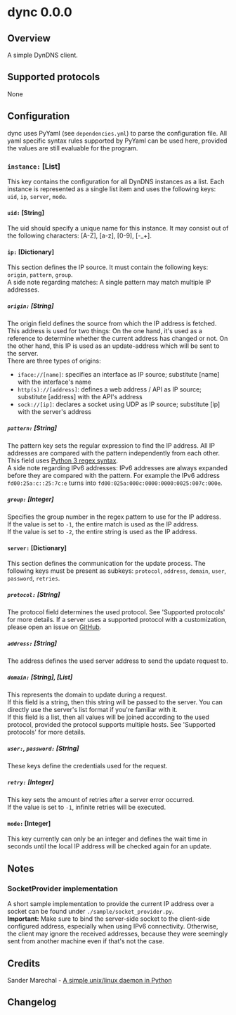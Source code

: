 # dync 0.0.0  
## Overview  
A simple DynDNS client.  
## Supported protocols  
None  
## Configuration  
dync uses PyYaml (see `dependencies.yml`) to parse the configuration file. All yaml specific syntax rules supported by PyYaml can be used here, provided the values are still evaluable for the program.  
### `instance:` [List]  
This key contains the configuration for all DynDNS instances as a list. Each instance is represented as a single list item and uses the following keys: `uid`, `ip`, `server`, `mode`.  
#### `uid:` [String]  
The uid should specify a unique name for this instance. It may consist out of the following characters: [A-Z], [a-z], [0-9], [-_+].  
#### `ip:` [Dictionary]  
This section defines the IP source. It must contain the following keys: `origin`, `pattern`, `group`.  
A side note regarding matches: A single pattern may match multiple IP addresses.  
##### `origin:` [String]  
The origin field defines the source from which the IP address is fetched. This address is used for two things: On the one hand, it's used as a reference to determine whether the current address has changed or not. On the other hand, this IP is used as an update-address which will be sent to the server.  
There are three types of origins:  
* `iface://[name]`: specifies an interface as IP source; substitute [name] with the interface's name  
* `http(s)://[address]`: defines a web address / API as IP source; substitute [address] with the API's address  
* `sock://[ip]`: declares a socket using UDP as IP source; substitute [ip] with the server's address  
##### `pattern:` [String]  
The pattern key sets the regular expression to find the IP address. All IP addresses are compared with the pattern independently from each other. This field uses [Python 3 regex syntax](https://docs.python.org/3/library/re.html).  
A side note regarding IPv6 addresses: IPv6 addresses are always expanded before they are compared with the pattern. For example the IPv6 address `fd00:25a:c::25:7c:e` turns into `fd00:025a:000c:0000:0000:0025:007c:000e`.  
##### `group:` [Integer]  
Specifies the group number in the regex pattern to use for the IP address.  
If the value is set to `-1`, the entire match is used as the IP address.  
If the value is set to `-2`, the entire string is used as the IP address.  
#### `server:` [Dictionary]  
This section defines the communication for the update process. The following keys must be present as subkeys: `protocol`, `address`, `domain`, `user`, `password`, `retries`.  
##### `protocol:` [String]  
The protocol field determines the used protocol. See 'Supported protocols' for more details. If a server uses a supported protocol with a customization, please open an issue on [GitHub](https://github.com/FireSpike0/dync).  
##### `address:` [String]  
The address defines the used server address to send the update request to.  
##### `domain:` [String], [List]  
This represents the domain to update during a request.  
If this field is a string, then this string will be passed to the server. You can directly use the server's list format if you're familiar with it.  
If this field is a list, then all values will be joined according to the used protocol, provided the protocol supports multiple hosts. See 'Supported protocols' for more details.  
##### `user:`, `password:` [String]  
These keys define the credentials used for the request.  
##### `retry:` [Integer]  
This key sets the amount of retries after a server error occurred.  
If the value is set to `-1`, infinite retries will be executed.  
#### `mode:` [Integer]  
This key currently can only be an integer and defines the wait time in seconds until the local IP address will be checked again for an update.  
## Notes  
### SocketProvider implementation  
A short sample implementation to provide the current IP address over a socket can be found under `./sample/socket_provider.py`.  
**Important:** Make sure to bind the server-side socket to the client-side configured address, especially when using IPv6 connectivity. Otherwise, the client may ignore the received addresses, because they were seemingly sent from another machine even if that's not the case.  
## Credits  
Sander Marechal - [A simple unix/linux daemon in Python](https://www.jejik.com/articles/2007/02/a_simple_unix_linux_daemon_in_python/)  
## Changelog  
